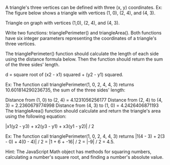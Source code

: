 A triangle's three vertices can be defined with three (x, y) coordinates. Ex: The figure below shows a triangle with vertices (1, 0), (2, 4), and (4, 3).

Triangle on graph with vertices (1,0), (2, 4), and (4, 3).



Write two functions: trianglePerimeter() and triangleArea(). Both functions have six integer parameters representing the coordinates of a triangle's three vertices.

The trianglePerimeter() function should calculate the length of each side using the distance formula below. Then the function should return the sum of the three sides' length. 

d = square root of (x2 - x1) squared + (y2 - y1) squared.

Ex: The function call trianglePerimeter(1, 0, 2, 4, 4, 3) returns 10.601814290236735, the sum of the three sides' length:

Distance from (1, 0) to (2, 4) = 4.1231056256177
Distance from (2, 4) to (4, 3) = 2.2360679774998
Distance from (4, 3) to (1, 0) = 4.2426406871193
The triangleArea() function should calculate and return the triangle's area using the following equation:

 |x1(y2 - y3) + x2(y3 - y1) + x3(y1 - y2)| / 2

Ex: The function call trianglePerimeter(1, 0, 2, 4, 4, 3) returns |1(4 - 3) + 2(3 - 0) + 4(0 - 4)| / 2 = |1 + 6 + -16| / 2 = |-9| / 2 = 4.5.

Hint: The JavaScript Math object has methods for squaring numbers, calculating a number's square root, and finding a number's absolute value.
